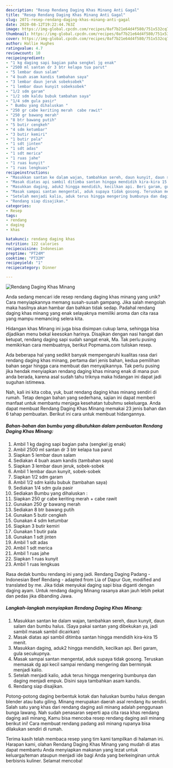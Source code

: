 ```yaml
---
description: "Resep Rendang Daging Khas Minang Anti Gagal"
title: "Resep Rendang Daging Khas Minang Anti Gagal"
slug: 2071-resep-rendang-daging-khas-minang-anti-gagal
date: 2020-08-12T19:22:44.763Z
image: https://img-global.cpcdn.com/recipes/0af7b21e64d4f580/751x532cq70/rendang-daging-khas-minang-foto-resep-utama.jpg
thumbnail: https://img-global.cpcdn.com/recipes/0af7b21e64d4f580/751x532cq70/rendang-daging-khas-minang-foto-resep-utama.jpg
cover: https://img-global.cpcdn.com/recipes/0af7b21e64d4f580/751x532cq70/rendang-daging-khas-minang-foto-resep-utama.jpg
author: Hallie Hughes
ratingvalue: 4.7
reviewcount: 10
recipeingredient:
- "1 kg daging sapi bagian paha sengkel jg enak"
- "2500 ml santan dr 3 btr kelapa tua parut"
- "5 lembar daun salam"
- "4 buah asam kandis tambahan saya"
- "3 lembar daun jeruk sobeksobek"
- "1 lembar daun kunyit sobeksobek"
- "1/2 sdm garam"
- "1/2 sdm kaldu bubuk tambahan saya"
- "1/4 sdm gula pasir"
- " Bumbu yang dihaluskan "
- "250 gr cabe keriting merah  cabe rawit"
- "250 gr bawang merah"
- "8 btr bawang putih"
- "5 butir cengkeh"
- "4 sdm ketumbar"
- "3 butir kemiri"
- "1 butir pala"
- "1 sdt jinten"
- "1 sdt adas"
- "1 sdt merica"
- "1 ruas jahe"
- "1 ruas kunyit"
- "1 ruas lengkuas"
recipeinstructions:
- "Masukkan santan ke dalam wajan, tambahkan sereh, daun kunyit, daun salam dan bumbu halus. (Saya pakai santan yang dibekukan ya, jadi sambil masak sambil dicairkan)"
- "Masak diatas api sambil ditimba santan hingga mendidih kira-kira 15 menit."
- "Masukkan daging, aduk2 hingga mendidih, kecilkan api. Beri garam, gula secukupnya."
- "Masak sampai santan mengental, aduk supaya tidak gosong. Teruskan memasak dg api kecil sampai rendang mengering dan berminyak menjadi kalio."
- "Setelah menjadi kalio, aduk terus hingga mengering bumbunya dan daging menjadi empuk. Disini saya tambahkan asam kandis."
- "Rendang siap disajikan."
categories:
- Resep
tags:
- rendang
- daging
- khas

katakunci: rendang daging khas 
nutrition: 122 calories
recipecuisine: Indonesian
preptime: "PT24M"
cooktime: "PT32M"
recipeyield: "1"
recipecategory: Dinner

---
```



![Rendang Daging Khas Minang](https://img-global.cpcdn.com/recipes/0af7b21e64d4f580/751x532cq70/rendang-daging-khas-minang-foto-resep-utama.jpg)

Anda sedang mencari ide resep rendang daging khas minang yang unik? Cara menyiapkannya memang susah-susah gampang. Jika salah mengolah maka hasilnya akan hambar dan bahkan tidak sedap. Padahal rendang daging khas minang yang enak selayaknya memiliki aroma dan cita rasa yang mampu memancing selera kita.

Hidangan khas Minang ini juga bisa disimpan cukup lama, sehingga bisa dijadikan menu bekal keesokan harinya. Disajikan dengan nasi hangat dan ketupat, rendang daging sapi sudah sangat enak, Ma. Tak perlu pusing memikirkan cara membuatnya, berikut Popmama.com tuliskan resep.

Ada beberapa hal yang sedikit banyak mempengaruhi kualitas rasa dari rendang daging khas minang, pertama dari jenis bahan, kedua pemilihan bahan segar hingga cara membuat dan menyajikannya. Tak perlu pusing jika hendak menyiapkan rendang daging khas minang enak di mana pun anda berada, karena asal sudah tahu triknya maka hidangan ini dapat jadi suguhan istimewa.


Nah, kali ini kita coba, yuk, buat rendang daging khas minang sendiri di rumah. Tetap dengan bahan yang sederhana, sajian ini dapat memberi manfaat untuk membantu menjaga kesehatan tubuhmu sekeluarga. Anda dapat membuat Rendang Daging Khas Minang memakai 23 jenis bahan dan 6 tahap pembuatan. Berikut ini cara untuk membuat hidangannya.

<!--inarticleads1-->

##### Bahan-bahan dan bumbu yang dibutuhkan dalam pembuatan Rendang Daging Khas Minang:

1. Ambil 1 kg daging sapi bagian paha (sengkel jg enak)
1. Ambil 2500 ml santan dr 3 btr kelapa tua parut
1. Siapkan 5 lembar daun salam
1. Sediakan 4 buah asam kandis (tambahan saya)
1. Siapkan 3 lembar daun jeruk, sobek-sobek
1. Ambil 1 lembar daun kunyit, sobek-sobek
1. Siapkan 1/2 sdm garam
1. Ambil 1/2 sdm kaldu bubuk (tambahan saya)
1. Sediakan 1/4 sdm gula pasir
1. Sediakan  Bumbu yang dihaluskan :
1. Siapkan 250 gr cabe keriting merah + cabe rawit
1. Gunakan 250 gr bawang merah
1. Sediakan 8 btr bawang putih
1. Gunakan 5 butir cengkeh
1. Gunakan 4 sdm ketumbar
1. Siapkan 3 butir kemiri
1. Gunakan 1 butir pala
1. Gunakan 1 sdt jinten
1. Ambil 1 sdt adas
1. Ambil 1 sdt merica
1. Ambil 1 ruas jahe
1. Siapkan 1 ruas kunyit
1. Ambil 1 ruas lengkuas


Rasa dedak bumbu rendang ini yang jadi. Rendang Daging Padang -Indonesian Beef Rendang - adapted from Lia of Dapur Gue, modified and translated by me. Jika tidak menyukai daging sapi bisa diganti dengan daging ayam. Untuk rendang daging Minang rasanya akan jauh lebih pekat dan pedas jika dibanding Jawa. 

<!--inarticleads2-->

##### Langkah-langkah menyiapkan Rendang Daging Khas Minang:

1. Masukkan santan ke dalam wajan, tambahkan sereh, daun kunyit, daun salam dan bumbu halus. (Saya pakai santan yang dibekukan ya, jadi sambil masak sambil dicairkan)
1. Masak diatas api sambil ditimba santan hingga mendidih kira-kira 15 menit.
1. Masukkan daging, aduk2 hingga mendidih, kecilkan api. Beri garam, gula secukupnya.
1. Masak sampai santan mengental, aduk supaya tidak gosong. Teruskan memasak dg api kecil sampai rendang mengering dan berminyak menjadi kalio.
1. Setelah menjadi kalio, aduk terus hingga mengering bumbunya dan daging menjadi empuk. Disini saya tambahkan asam kandis.
1. Rendang siap disajikan.


Potong-potong daging berbentuk kotak dan haluskan bumbu halus dengan blender atau batu giling. Minang merupakan daerah asal rendang itu sendiri. Salah satu yang khas dari rendang daging asli minang adalah penggunaan bunga lawang. Nah sudah penasaran seperti apa cita rasa khas rendang daging asli minang, Kamu bisa mencoba resep rendang daging asli minang berikut ini! Cara membuat rendang padang asli minang rupanya bisa dilakukan sendiri di rumah. 

Terima kasih telah membaca resep yang tim kami tampilkan di halaman ini. Harapan kami, olahan Rendang Daging Khas Minang yang mudah di atas dapat membantu Anda menyiapkan makanan yang lezat untuk keluarga/teman ataupun menjadi ide bagi Anda yang berkeinginan untuk berbisnis kuliner. Selamat mencoba!
